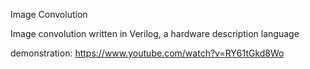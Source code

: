 Image Convolution

Image convolution written in Verilog, a hardware description language

demonstration: https://www.youtube.com/watch?v=RY61tGkd8Wo
